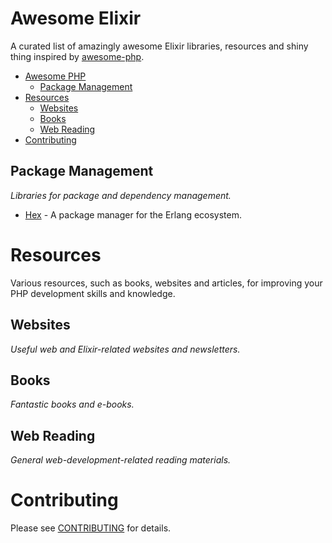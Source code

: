 # Awesome Elixir
A curated list of amazingly awesome Elixir libraries, resources and shiny thing inspired by [awesome-php](https://github.com/ziadoz/awesome-php).

- [Awesome PHP](#awesome-elixir)
    - [Package Management](#package-management)
- [Resources](#resources)
    - [Websites](#websites)
    - [Books](#books)
    - [Web Reading](#web-reading)
- [Contributing](#contributing)

## Package Management
*Libraries for package and dependency management.*

* [Hex](https://hex.pm/) - A package manager for the Erlang ecosystem.


# Resources
Various resources, such as books, websites and articles, for improving your PHP development skills and knowledge.

## Websites
*Useful web and Elixir-related websites and newsletters.*


## Books
*Fantastic books and e-books.*


## Web Reading
*General web-development-related reading materials.*



# Contributing
Please see [CONTRIBUTING](https://github.com/ziadoz/awesome-php/blob/master/CONTRIBUTING.md) for details.
